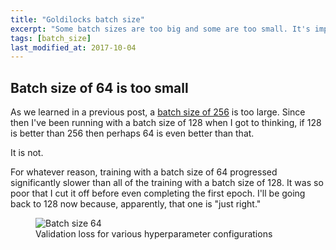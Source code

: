 ```yaml
---
title: "Goldilocks batch size"
excerpt: "Some batch sizes are too big and some are too small. It's important to find the one that is just right."
tags: [batch_size]
last_modified_at: 2017-10-04
---
```


## Batch size of 64 is too small
As we learned in a previous post, a [batch size of 256](/deep-speeding-blog/2017-09-16-Smaller-batches-and-Dropout/) is too large. Since then I've been running with a batch size of 128 when I got to thinking, if 128 is better than 256 then perhaps 64 is even better than that.

It is not.

For whatever reason, training with a batch size of 64 progressed significantly slower than all of the training with a batch size of 128. It was so poor that I cut it off before even completing the first epoch. I'll be going back to 128 now because, apparently, that one is "just right."
<figure>
	<img src="{{ site.baseurl }}/assets/images/batch_size-64.png" alt="Batch size 64"/>
	<figcaption>Validation loss for various hyperparameter configurations</figcaption>
</figure>
